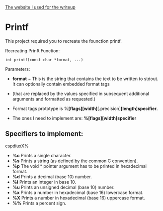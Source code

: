[The website I used for the writeup](https://www.tutorialspoint.com/c_standard_library/c_function_printf.htm)

# Printf
This project required you to recreate the founction printf.

Recreating Prinft Function:

	int printf(const char *format, ...)

Parameters:

- **format** − This is the string that contains the text to be written to stdout. It can optionally contain embedded format tags
- (that are replaced by the values specified in subsequent additional arguments and formatted as requested.) 

- Format tags prototype is %**[flags][width]**[.precision]**[length]specifier**.
- The ones I need to implement are:
**%[flags][width]specifier**

## Specifiers to implement:
cspdiuxX%
- **%c** Prints a single character.
- **%s** Prints a string (as defined by the common C convention).
- **%p** The void * pointer argument has to be printed in hexadecimal format.
- **%d** Prints a decimal (base 10) number.
- **%i** Prints an integer in base 10.
- **%u** Prints an unsigned decimal (base 10) number.
- **%x** Prints a number in hexadecimal (base 16) lowercase format.
- **%X** Prints a number in hexadecimal (base 16) uppercase format.
- **%%** Prints a percent sign.
